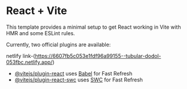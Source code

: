 # React + Vite

This template provides a minimal setup to get React working in Vite with HMR and some ESLint rules.

Currently, two official plugins are available:

netlify link-(https://6607fb5c053e1fdf96a99155--tubular-dodol-053fbc.netlify.app/)


- [@vitejs/plugin-react](https://github.com/vitejs/vite-plugin-react/blob/main/packages/plugin-react/README.md) uses [Babel](https://babeljs.io/) for Fast Refresh
- [@vitejs/plugin-react-swc](https://github.com/vitejs/vite-plugin-react-swc) uses [SWC](https://swc.rs/) for Fast Refresh

